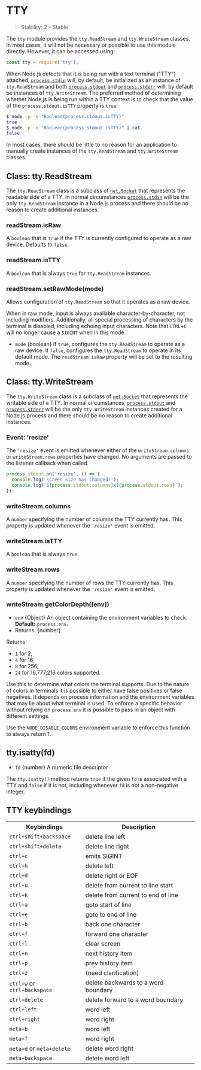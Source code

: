 # TTY

<!--introduced_in=v0.10.0-->

> Stability: 2 - Stable

The `tty` module provides the `tty.ReadStream` and `tty.WriteStream` classes.
In most cases, it will not be necessary or possible to use this module directly.
However, it can be accessed using:

```js
const tty = require('tty');
```

When Node.js detects that it is being run with a text terminal ("TTY")
attached, [`process.stdin`][] will, by default, be initialized as an instance of
`tty.ReadStream` and both [`process.stdout`][] and [`process.stderr`][] will, by
default be instances of `tty.WriteStream`. The preferred method of determining
whether Node.js is being run within a TTY context is to check that the value of
the `process.stdout.isTTY` property is `true`:

```sh
$ node -p -e "Boolean(process.stdout.isTTY)"
true
$ node -p -e "Boolean(process.stdout.isTTY)" | cat
false
```

In most cases, there should be little to no reason for an application to
manually create instances of the `tty.ReadStream` and `tty.WriteStream`
classes.

## Class: tty.ReadStream
<!-- YAML
added: v0.5.8
-->

The `tty.ReadStream` class is a subclass of [`net.Socket`][] that represents the
readable side of a TTY. In normal circumstances [`process.stdin`][] will be the
only `tty.ReadStream` instance in a Node.js process and there should be no
reason to create additional instances.

### readStream.isRaw
<!-- YAML
added: v0.7.7
-->

A `boolean` that is `true` if the TTY is currently configured to operate as a
raw device. Defaults to `false`.

### readStream.isTTY
<!-- YAML
added: v0.5.8
-->

A `boolean` that is always `true` for `tty.ReadStream` instances.

### readStream.setRawMode(mode)
<!-- YAML
added: v0.7.7
-->

Allows configuration of `tty.ReadStream` so that it operates as a raw device.

When in raw mode, input is always available character-by-character, not
including modifiers. Additionally, all special processing of characters by the
terminal is disabled, including echoing input characters.
Note that `CTRL`+`C` will no longer cause a `SIGINT` when in this mode.

* `mode` {boolean} If `true`, configures the `tty.ReadStream` to operate as a
  raw device. If `false`, configures the `tty.ReadStream` to operate in its
  default mode. The `readStream.isRaw` property will be set to the resulting
  mode.

## Class: tty.WriteStream
<!-- YAML
added: v0.5.8
-->

The `tty.WriteStream` class is a subclass of [`net.Socket`][] that represents
the writable side of a TTY. In normal circumstances, [`process.stdout`][] and
[`process.stderr`][] will be the only `tty.WriteStream` instances created for a
Node.js process and there should be no reason to create additional instances.

### Event: 'resize'
<!-- YAML
added: v0.7.7
-->

The `'resize'` event is emitted whenever either of the `writeStream.columns`
or `writeStream.rows` properties have changed. No arguments are passed to the
listener callback when called.

```js
process.stdout.on('resize', () => {
  console.log('screen size has changed!');
  console.log(`${process.stdout.columns}x${process.stdout.rows}`);
});
```

### writeStream.columns
<!-- YAML
added: v0.7.7
-->

A `number` specifying the number of columns the TTY currently has. This property
is updated whenever the `'resize'` event is emitted.

### writeStream.isTTY
<!-- YAML
added: v0.5.8
-->

A `boolean` that is always `true`.

### writeStream.rows
<!-- YAML
added: v0.7.7
-->

A `number` specifying the number of rows the TTY currently has. This property
is updated whenever the `'resize'` event is emitted.

### writeStream.getColorDepth([env])
<!-- YAML
added: v9.9.0
-->

* `env` {Object} An object containing the environment variables to check.
  **Default:** `process.env`.
* Returns: {number}

Returns:
* `1` for 2,
* `4` for 16,
* `8` for 256,
* `24` for 16,777,216
colors supported.

Use this to determine what colors the terminal supports. Due to the nature of
colors in terminals it is possible to either have false positives or false
negatives. It depends on process information and the environment variables that
may lie about what terminal is used.
To enforce a specific behavior without relying on `process.env` it is possible
to pass in an object with different settings.

Use the `NODE_DISABLE_COLORS` environment variable to enforce this function to
always return 1.

## tty.isatty(fd)
<!-- YAML
added: v0.5.8
-->

* `fd` {number} A numeric file descriptor

The `tty.isatty()` method returns `true` if the given `fd` is associated with
a TTY and `false` if it is not, including whenever `fd` is not a non-negative
integer.

## TTY keybindings

<table>
  <tr>
    <th>Keybindings</th>
    <th>Description</th>
  </tr>
  <tr>
    <td><code>ctrl+shift+backspace</code></td>
    <td>delete line left</td>
  </tr>
  <tr>
    <td><code>ctrl+shift+delete</code></td>
    <td>delete line right</td>
  </tr>
  <tr>
    <td><code>ctrl+c</code></td>
    <td>emits SIGINT</td>
  </tr>
  <tr>
    <td><code>ctrl+h</code></td>
    <td>delete left</td>
  </tr>
  <tr>
    <td><code>ctrl+d</code></td>
    <td>delete right or EOF</td>
  </tr>
  <tr>
    <td><code>ctrl+u</code></td>
    <td>delete from current to line start</td>
  </tr>
  <tr>
    <td><code>ctrl+k</code></td>
    <td>delete from current to end of line</td>
  </tr>
  <tr>
    <td><code>ctrl+a</code></td>
    <td>goto start of line</td>
  </tr>
  <tr>
    <td><code>ctrl+e</code></td>
    <td>goto to end of line</td>
  </tr>
  <tr>
    <td><code>ctrl+b</code></td>
    <td>back one character</td>
  </tr>
  <tr>
    <td><code>ctrl+f</code></td>
    <td>forward one character</td>
  </tr>
  <tr>
    <td><code>ctrl+l</code></td>
    <td>clear screen </td>
  </tr>
  <tr>
    <td><code>ctrl+n</code></td>
    <td>next history item</td>
  </tr>
  <tr>
    <td><code>ctrl+p</code></td>
    <td>prev history item </td>
  </tr>
  <tr>
    <td><code>ctrl+z</code></td>
    <td>(need clarification)</td>
  </tr>
  <tr>
    <td><code>ctrl+w</code> or <code>ctrl+backspace</code></td>
    <td>delete backwards to a word boundary</td>
  </tr>
  <tr>
    <td><code>ctrl+delete</code></td>
    <td>delete forward to a word boundary</td>
  </tr>
  <tr>
    <td><code>ctrl+left</code></td>
    <td>word left </td>
  </tr>
  <tr>
    <td><code>ctrl+right</code></td>
    <td>word right</td>
  </tr>
  <tr>
    <td><code>meta+b</code></td>
    <td>word left</td>
  </tr>
  <tr>
    <td><code>meta+f</code></td>
    <td>word right</td>
  </tr>
  <tr>
    <td><code>meta+d</code> or <code>meta+delete</code></td>
    <td>delete word right</td>
  </tr>
  <tr>
    <td><code>meta+backspace</code></td>
    <td>delete word left </td>
  </tr>
</table>

[`net.Socket`]: net.html#net_class_net_socket
[`process.stdin`]: process.html#process_process_stdin
[`process.stdout`]: process.html#process_process_stdout
[`process.stderr`]: process.html#process_process_stderr
[`TTY keybindings`]: #tty_tty_keybindings

